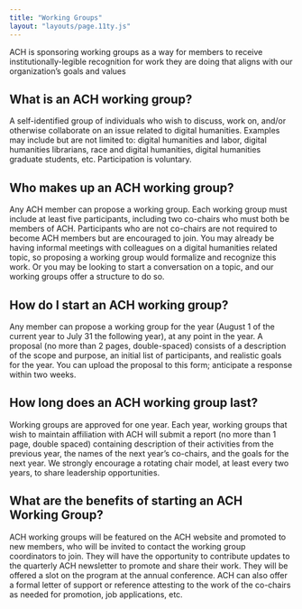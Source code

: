 ```yaml
---
title: "Working Groups"
layout: "layouts/page.11ty.js"
---
```


ACH is sponsoring working groups as a way for members to receive institutionally-legible recognition for work they are doing that aligns with our organization’s goals and values


## What is an ACH working group?

A self-identified group of individuals who wish to discuss, work on, and/or otherwise collaborate on an issue related to digital humanities. Examples may include but are not limited to: digital humanities and labor, digital humanities librarians, race and digital humanities, digital humanities graduate students, etc. Participation is voluntary.


## Who makes up an ACH working group?

Any ACH member can propose a working group. Each working group must include at least five participants, including two co-chairs who must both be members of ACH. Participants who are not co-chairs are not required to become ACH members but are encouraged to join. You may already be having informal meetings with colleagues on a digital humanities related topic, so proposing a working group would formalize and recognize this work. Or you may be looking to start a conversation on a topic, and our working groups offer a structure to do so.


## How do I start an ACH working group?

Any member can propose a working group for the year (August 1 of the current year to July 31 the following year), at any point in the year. A proposal (no more than 2 pages, double-spaced) consists of a description of the scope and purpose, an initial list of participants, and realistic goals for the year. You can upload the proposal to this form; anticipate a response within two weeks.


## How long does an ACH working group last?

Working groups are approved for one year. Each year, working groups that wish to maintain affiliation with ACH will submit a report (no more than 1 page, double spaced) containing description of their activities from the previous year, the names of the next year’s co-chairs, and the goals for the next year. We strongly encourage a rotating chair model, at least every two years, to share leadership opportunities.


## What are the benefits of starting an ACH Working Group?

ACH working groups will be featured on the ACH website and promoted to new members, who will be invited to contact the working group coordinators to join. They will have the opportunity to contribute updates to the quarterly ACH newsletter to promote and share their work. They will be offered a slot on the program at the annual conference. ACH can also offer a formal letter of support or reference attesting to the work of the co-chairs as needed for promotion, job applications, etc.
